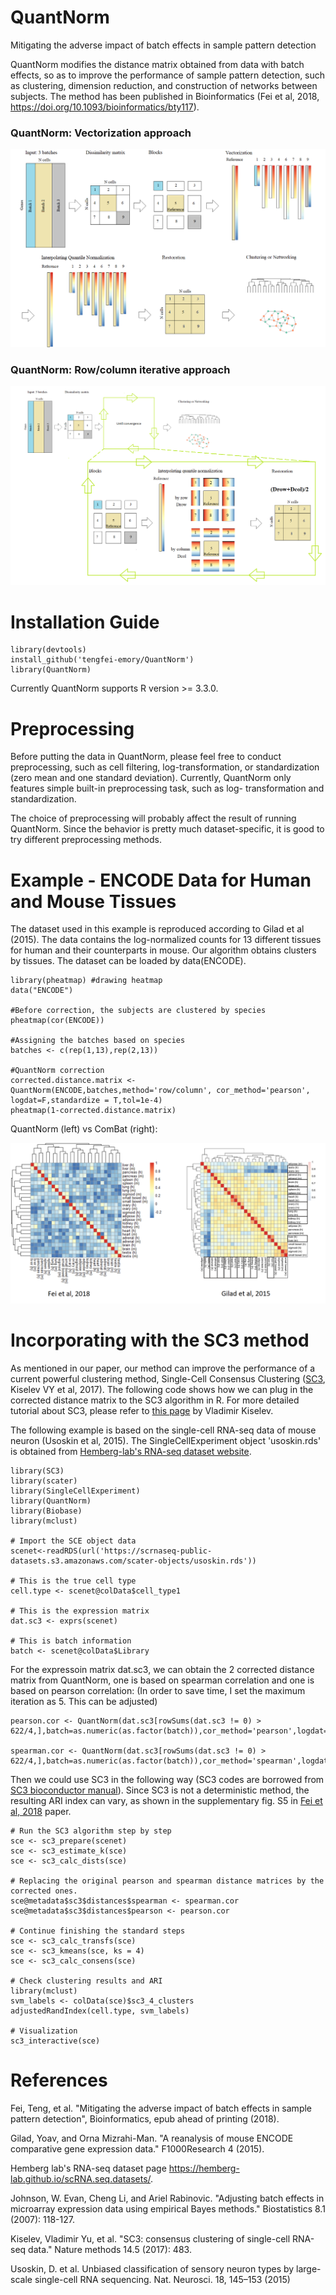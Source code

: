 # QuantNorm
Mitigating the adverse impact of batch effects in sample pattern detection

QuantNorm modifies the distance matrix obtained from data with batch effects, so as to improve the performance of sample pattern detection, such as clustering, dimension reduction, and construction of networks between subjects. The method has been published in Bioinformatics (Fei et al, 2018, https://doi.org/10.1093/bioinformatics/bty117).


### QuantNorm: Vectorization approach
![Vectorization](https://github.com/tengfei-emory/Image/blob/master/f4.png)



### QuantNorm: Row/column iterative approach
![Row/Column](https://github.com/tengfei-emory/Image/blob/master/f5_4.png)



# Installation Guide
```{r}
library(devtools)
install_github('tengfei-emory/QuantNorm')
library(QuantNorm)
```
Currently QuantNorm supports R version >= 3.3.0.

# Preprocessing

Before putting the data in QuantNorm, please feel free to conduct preprocessing, such as cell filtering, log-transformation, or standardization (zero mean and one standard deviation). Currently, QuantNorm only features simple built-in preprocessing task, such as log- transformation and standardization. 

The choice of preprocessing will probably affect the result of running QuantNorm. Since the behavior is pretty much dataset-specific, it is good to try different preprocessing methods.

# Example - ENCODE Data for Human and Mouse Tissues
The dataset used in this example is reproduced according to Gilad et al (2015). The data contains the log-normalized counts for 13 different tissues for human and their counterparts in mouse. Our algorithm obtains clusters by tissues. The dataset can be loaded by data(ENCODE).

```{r}
library(pheatmap) #drawing heatmap
data("ENCODE")

#Before correction, the subjects are clustered by species
pheatmap(cor(ENCODE))

#Assigning the batches based on species
batches <- c(rep(1,13),rep(2,13))

#QuantNorm correction
corrected.distance.matrix <- QuantNorm(ENCODE,batches,method='row/column', cor_method='pearson', logdat=F,standardize = T,tol=1e-4)
pheatmap(1-corrected.distance.matrix)
```
QuantNorm (left) vs ComBat (right):

![Heatmaps](https://github.com/tengfei-emory/Image/blob/master/f7.png)

# Incorporating with the SC3 method

As mentioned in our paper, our method can improve the performance of a current powerful clustering method, Single-Cell Consensus Clustering ([SC3](http://www.bioconductor.org/packages/release/bioc/html/SC3.html), Kiselev VY et al, 2017). The following code shows how we can plug in the corrected distance matrix to the SC3 algorithm in R. For more detailed tutorial about SC3, please refer to [this page](http://www.bioconductor.org/packages/release/bioc/vignettes/SC3/inst/doc/SC3.html) by Vladimir Kiselev.

The following example is based on the single-cell RNA-seq data of mouse neuron (Usoskin et al, 2015). The SingleCellExperiment object 'usoskin.rds' is obtained from [Hemberg-lab's RNA-seq dataset website](https://hemberg-lab.github.io/scRNA.seq.datasets/mouse/brain/).

```{r}
library(SC3)
library(scater)
library(SingleCellExperiment)
library(QuantNorm)
library(Biobase)
library(mclust)

# Import the SCE object data
scenet<-readRDS(url('https://scrnaseq-public-datasets.s3.amazonaws.com/scater-objects/usoskin.rds'))

# This is the true cell type
cell.type <- scenet@colData$cell_type1

# This is the expression matrix
dat.sc3 <- exprs(scenet)

# This is batch information
batch <- scenet@colData$Library
```

For the expressoin matrix dat.sc3, we can obtain the 2 corrected distance matrix from QuantNorm, one is based on spearman correlation and one is based on pearson correlation: (In order to save time, I set the maximum iteration as 5. This can be adjusted)

```{r}
pearson.cor <- QuantNorm(dat.sc3[rowSums(dat.sc3 != 0) > 622/4,],batch=as.numeric(as.factor(batch)),cor_method='pearson',logdat=F,max=5)

spearman.cor <- QuantNorm(dat.sc3[rowSums(dat.sc3 != 0) > 622/4,],batch=as.numeric(as.factor(batch)),cor_method='spearman',logdat=F,max=5)
```
Then we could use SC3 in the following way (SC3 codes are borrowed from [SC3 bioconductor manual](http://www.bioconductor.org/packages/release/bioc/vignettes/SC3/inst/doc/SC3.html#singlecellexperiment-qc-and-scater)). Since SC3 is not a deterministic method, the resulting ARI index can vary, as shown in the supplementary fig. S5 in [Fei et al, 2018](https://doi.org/10.1093/bioinformatics/bty117) paper.

```{r}
# Run the SC3 algorithm step by step
sce <- sc3_prepare(scenet)
sce <- sc3_estimate_k(sce)
sce <- sc3_calc_dists(sce)

# Replacing the original pearson and spearman distance matrices by the corrected ones.
sce@metadata$sc3$distances$spearman <- spearman.cor
sce@metadata$sc3$distances$pearson <- pearson.cor

# Continue finishing the standard steps
sce <- sc3_calc_transfs(sce)
sce <- sc3_kmeans(sce, ks = 4)
sce <- sc3_calc_consens(sce)

# Check clustering results and ARI
library(mclust)
svm_labels <- colData(sce)$sc3_4_clusters
adjustedRandIndex(cell.type, svm_labels)

# Visualization
sc3_interactive(sce)
```

# References

Fei, Teng, et al. "Mitigating the adverse impact of batch effects in sample pattern detection", Bioinformatics, epub ahead of printing (2018).

Gilad, Yoav, and Orna Mizrahi-Man. "A reanalysis of mouse ENCODE comparative gene expression data." F1000Research 4 (2015).

Hemberg lab's RNA-seq dataset page https://hemberg-lab.github.io/scRNA.seq.datasets/.

Johnson, W. Evan, Cheng Li, and Ariel Rabinovic. "Adjusting batch effects in microarray expression data using empirical Bayes methods." Biostatistics 8.1 (2007): 118-127.

Kiselev, Vladimir Yu, et al. "SC3: consensus clustering of single-cell RNA-seq data." Nature methods 14.5 (2017): 483.

Usoskin, D. et al. Unbiased classification of sensory neuron types by large-scale single-cell RNA sequencing. Nat. Neurosci. 18, 145–153 (2015)



